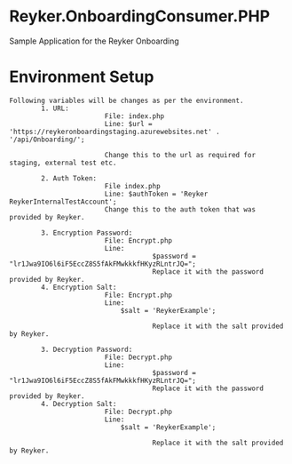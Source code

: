 # Reyker.OnboardingConsumer.PHP
Sample Application for the Reyker Onboarding



# Environment Setup
	Following variables will be changes as per the environment.
			1. URL: 
							File: index.php
							Line: $url = 'https://reykeronboardingstaging.azurewebsites.net' . '/api/Onboarding/';
							
							Change this to the url as required for staging, external test etc.
							
			2. Auth Token:
							File index.php
							Line: $authToken = 'Reyker ReykerInternalTestAccount';
							Change this to the auth token that was provided by Reyker.
							
			3. Encryption Password:
							File: Encrypt.php
							Line:
										$password = "lr1Jwa9IO6l6iF5EccZ8S5fAkFMwkkkfHKyzRLntrJQ=";
										Replace it with the password provided by Reyker.
			4. Encryption Salt:
							File: Encrypt.php
							Line:
        						$salt = 'ReykerExample';
										
										Replace it with the salt provided by Reyker.
			
			3. Decryption Password:
							File: Decrypt.php
							Line:
										$password = "lr1Jwa9IO6l6iF5EccZ8S5fAkFMwkkkfHKyzRLntrJQ=";
										Replace it with the password provided by Reyker.
			4. Decryption Salt:
							File: Decrypt.php
							Line:
        						$salt = 'ReykerExample';
										
										Replace it with the salt provided by Reyker.

